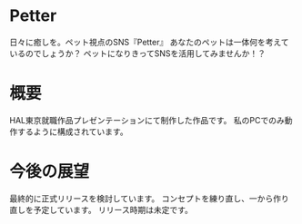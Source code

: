 # Petter
日々に癒しを。ペット視点のSNS『Petter』
あなたのペットは一体何を考えているのでしょうか？
ペットになりきってSNSを活用してみませんか！？

# 概要
HAL東京就職作品プレゼンテーションにて制作した作品です。
私のPCでのみ動作するように構成されています。

# 今後の展望
最終的に正式リリースを検討しています。
コンセプトを練り直し、一から作り直しを予定しています。
リリース時期は未定です。
